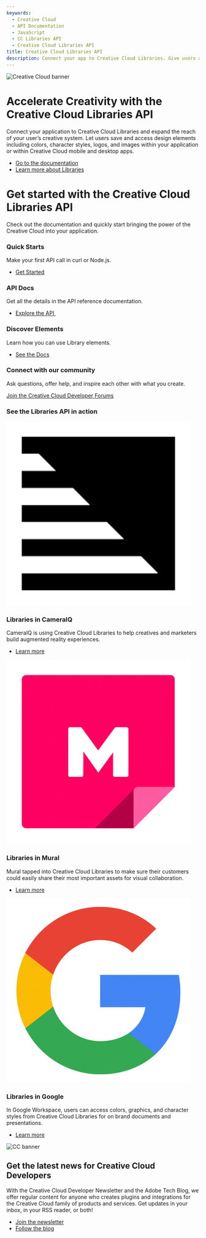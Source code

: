 ```yaml
---
keywords:
  - Creative Cloud
  - API Documentation
  - JavaScript
  - CC Libraries API
  - Creative Cloud Libraries API
title: Creative Cloud Libraries API
description: Connect your app to Creative Cloud Libraries. Give users access to all their stored creative elements, like logos, colors, and more.
---
```


<Hero slots="image, heading, text, buttons" variant="halfwidth" />

![Creative Cloud banner](https://adobe.io/shared/images/cc-hero.png)

# Accelerate Creativity with the Creative Cloud Libraries API

Connect your application to Creative Cloud Libraries and expand the reach of your user’s creative system. Let users save and access design elements including colors, character styles, logos, and images within your application or within Creative Cloud mobile and desktop apps.

- [Go to the documentation](../creative-cloud-libraries/docs/)
- [Learn more about Libraries](../creative-cloud-libraries/docs/overview/product-overview/)

<TitleBlock slots="heading, text" theme="dark" />

# Get started with the Creative Cloud Libraries API

Check out the documentation and quickly start bringing the power of the Creative Cloud into your application.

<TextBlock slots="heading, text, buttons" width="33%" theme="dark" isCentered />

### Quick Starts

Make your first API call in curl or Node.js.

- [Get Started](../creative-cloud-libraries/docs/integrate/tutorials/)

<TextBlock slots="heading, text, buttons" width="33%" theme="dark" isCentered />

### API Docs

Get all the details in the API reference documentation.

- [Explore the API&nbsp;](../creative-cloud-libraries/docs/api/)

<TextBlock slots="heading, text, buttons" width="33%" theme="dark" isCentered />

### Discover Elements

Learn how you can use Library elements.

- [See the Docs](../creative-cloud-libraries/docs/integrate/guides/working-with-elements/)

<AnnouncementBlock slots="heading, text, button" theme="dark" />

### Connect with our community

Ask questions, offer help, and inspire each other with what you create.

[Join the Creative Cloud Developer Forums](https://forums.creativeclouddeveloper.com)

<TitleBlock slots="heading" theme="lightest" />

### See the Libraries API in action

<TextBlock slots="image, heading, text, links" width="33%" theme="lightest" isCentered />

![CameraIQ logo](images/cameraiq.png)

### Libraries in CameraIQ

CameraIQ is using Creative Cloud Libraries to help creatives and marketers build augmented reality experiences.

- [Learn more](https://cameraiq.com/)

<TextBlock slots="image, heading, text, links" width="33%" theme="lightest" isCentered />

![Mural logo](images/mural.png)

### Libraries in Mural

Mural tapped into Creative Cloud Libraries to make sure their customers could easily share their most important assets for visual collaboration.

- [Learn more](https://www.mural.co/)

<TextBlock slots="image, heading, text, links" width="33%" theme="lightest" isCentered />

![Google logo](images/google.png)

### Libraries in Google

In Google Workspace, users can access colors, graphics, and character styles from Creative Cloud Libraries for on brand documents and presentations.

- [Learn more](https://gsuite.google.com/marketplace/app/adobe_creative_cloud/969673929375)

<SummaryBlock slots="image, heading, text, buttons" background="rgb(9, 90, 186)" />

![CC banner](https://adobe.io/shared/images/cc-banner.png)

## Get the latest news for Creative Cloud Developers

With the Creative Cloud Developer Newsletter and the Adobe Tech Blog, we offer regular content for anyone who creates plugins and integrations for the Creative Cloud family of products and services. Get updates in your inbox, in your RSS reader, or both!

- [Join the newsletter](http://adobe.ly/devnews)
- [Follow the blog](https://medium.com/adobetech)
